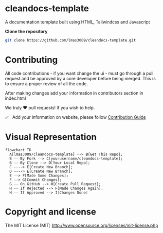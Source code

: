 # cleandocs-template
A documentation template built using HTML, Tailwindcss and Javascript


**Clone the repository**
```bash
git clone https://github.com/lmas3009/cleandocs-template.git
```

# Contributing

All code contributions - if you want change the ui -  must go through a pull request and be approved by a core developer before being merged. This is to ensure a proper review of all the code.

After making changes add your information in contributors section in index.html

We truly ❤️ pull requests! If you wish to help.

✅  &nbsp; Add your information on website, please follow [Contribution Guide](https://github.com/lmas3009/cleandocs-template/blob/master/CONTRIBUTING.md)

# Visual Representation
```mermaid
flowchart TD
  A[lmas3009/cleandocs-template] --> B{Get This Repo};
  B -- By Fork --> C[yourusername/cleandocs-template];
  B -- By Clone --> D[Your Local Repo];
  C ----> E[Create New Branch];
  D ----> E[Create New Branch];
  E --> F[Made Some Changes];
  F --> G[Commit Changes];
  G -- On GitHub --> H[Create Pull Request];
  H -- If Rejected --> F[Made Changes Again];
  H -- If Approved --> I[Changes Done]
```

# Copyright and license
The MIT License (MIT) http://www.opensource.org/licenses/mit-license.php
